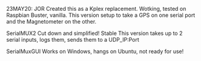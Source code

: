 23MAY20: JOR
Created this as a Kplex replacement.
Wotking, tested on Raspbian Buster, vanilla.
This version setup to take a GPS on one serial port and the Magnetometer on the other.

SerialMUX2
Cut down and simplified!
Stable
This version takes up to 2 serial inputs, logs them, sends them to a UDP_IP:Port

SerialMuxGUI
Works on Windows, hangs on Ubuntu, not ready for use!



